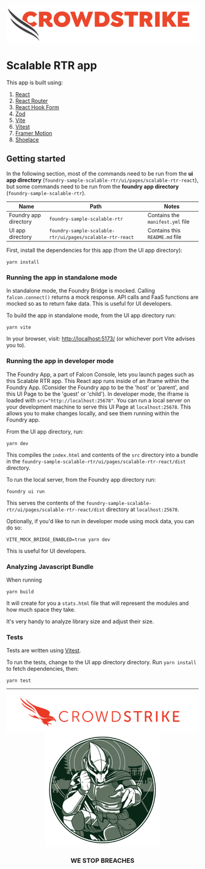 ![CrowdStrike Falcon](/docs/asset/cs-logo.png?raw=true)

# Scalable RTR app

This app is built using:

1. [React](https://react.dev/)
2. [React Router](https://reactrouter.com/en/main)
3. [React Hook Form](https://www.react-hook-form.com/)
4. [Zod](https://zod.dev/)
5. [Vite](https://vitejs.dev/)
6. [Vitest](https://vitest.dev/)
7. [Framer Motion](https://www.framer.com/motion/)
8. [Shoelace](https://shoelace.style/)

## Getting started

In the following section, most of the commands need to be run from the **ui app directory** (`foundry-sample-scalable-rtr/ui/pages/scalable-rtr-react`), but some commands need to be run from the **foundry app directory** (`foundry-sample-scalable-rtr`).

| Name                  | Path                                                      | Notes                            |
| --------------------- | --------------------------------------------------------- | -------------------------------- |
| Foundry app directory | `foundry-sample-scalable-rtr`                             | Contains the `manifest.yml` file |
| UI app directory      | `foundry-sample-scalable-rtr/ui/pages/scalable-rtr-react` | Contains this `README.md` file   |

First, install the dependencies for this app (from the UI app directory):

```
yarn install
```

### Running the app in standalone mode

In standalone mode, the Foundry Bridge is mocked. Calling `falcon.connect()` returns a mock response. API calls and FaaS functions are mocked so as to return fake data. This is useful for UI developers.

To build the app in standalone mode, from the UI app directory run:

```
yarn vite
```

In your browser, visit: [http://localhost:5173/]() (or whichever port Vite advises you to).

### Running the app in developer mode

The Foundry App, a part of Falcon Console, lets you launch pages such as this Scalable RTR app. This React app runs inside of an iframe within the Foundry App. (Consider the Foundry app to be the 'host' or 'parent', and this UI Page to be the 'guest' or 'child'). In developer mode, the iframe is loaded with `src="http://localhost:25678"`. You can run a local server on your development machine to serve this UI Page at `localhost:25678`. This allows you to make changes locally, and see them running within the Foundry app.

From the UI app directory, run:

```
yarn dev
```

This compiles the `index.html` and contents of the `src` directory into a bundle in the `foundry-sample-scalable-rtr/ui/pages/scalable-rtr-react/dist` directory.

To run the local server, from the Foundry app directory run:

```
foundry ui run
```

This serves the contents of the `foundry-sample-scalable-rtr/ui/pages/scalable-rtr-react/dist` directory at `localhost:25678`.

Optionally, if you'd like to run in developer mode using mock data, you can do so:

```
VITE_MOCK_BRIDGE_ENABLED=true yarn dev
```

This is useful for UI developers.

### Analyzing Javascript Bundle

When running

```
yarn build
```

It will create for you a `stats.html` file that will represent the modules and how much space they take.

It's very handy to analyze library size and adjust their size.

### Tests

Tests are written using [Vitest](https://vitest.dev/).

To run the tests, change to the UI app directory directory. Run `yarn install` to fetch dependencies, then:

```
yarn test
```

---

<p align="center"><img src="https://raw.githubusercontent.com/CrowdStrike/falconpy/main/docs/asset/cs-logo-footer.png"><BR/><img width="300px" src="https://raw.githubusercontent.com/CrowdStrike/falconpy/main/docs/asset/adversary-goblin-panda.png"></P>
<h3><P align="center">WE STOP BREACHES</P></h3>
